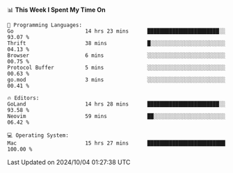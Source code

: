 <!--START_SECTION:waka-->
📊 **This Week I Spent My Time On** 

```text
💬 Programming Languages: 
Go                       14 hrs 23 mins      ███████████████████████░░   93.07 % 
Thrift                   38 mins             █░░░░░░░░░░░░░░░░░░░░░░░░   04.13 % 
Browser                  6 mins              ░░░░░░░░░░░░░░░░░░░░░░░░░   00.75 % 
Protocol Buffer          5 mins              ░░░░░░░░░░░░░░░░░░░░░░░░░   00.63 % 
go.mod                   3 mins              ░░░░░░░░░░░░░░░░░░░░░░░░░   00.41 % 

🔥 Editors: 
GoLand                   14 hrs 28 mins      ███████████████████████░░   93.58 % 
Neovim                   59 mins             ██░░░░░░░░░░░░░░░░░░░░░░░   06.42 % 

💻 Operating System: 
Mac                      15 hrs 27 mins      █████████████████████████   100.00 % 
```


 Last Updated on 2024/10/04 01:27:38 UTC
<!--END_SECTION:waka-->
